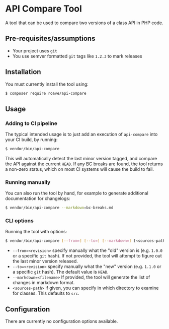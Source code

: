 # API Compare Tool

A tool that can be used to compare two versions of a class API in PHP
code.

## Pre-requisites/assumptions

 * Your project uses `git`
 * You use semver formatted `git` tags like `1.2.3` to mark releases

## Installation

You must currently install the tool using:

```bash
$ composer require roave/api-compare
```

## Usage

### Adding to CI pipeline

The typical intended usage is to just add an execution of `api-compare`
into your CI build, by running:

```bash
$ vendor/bin/api-compare
```

This will automatically detect the last minor version tagged, and
compare the API against the current `HEAD`. If any BC breaks are found,
the tool returns a non-zero status, which on most CI systems will cause
the build to fail.

### Running manually

You can also run the tool by hand, for example to generate additional
documentation for changelogs:

```bash
$ vendor/bin/api-compare --markdown=bc-breaks.md
```

### CLI options

Running the tool with options:

```bash
$ vendor/bin/api-compare [--from=] [--to=] [--markdown=] [<sources-path>]
```

 * `--from=<revision>` specify manually what the "old" version is (e.g.
   `1.0.0` or a specific `git` hash). If not provided, the tool will
   attempt to figure out the last minor version released.
 * `--to=<revision>` specify manually what the "new" version (e.g.
   `1.1.0` or a specific `git` hash). The default value is `HEAD`.
 * `--markdown=<filename>` If provided, the tool will generate the list
   of changes in markdown format.
 * `<sources-path>` if given, you can specify in which directory to
   examine for classes. This defaults to `src`.

## Configuration

There are currently no configuration options available.
